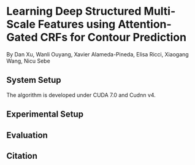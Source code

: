 # Learning Deep Structured Multi-Scale Features using Attention-Gated CRFs for Contour Prediction
By Dan Xu, Wanli Ouyang, Xavier Alameda-Pineda, Elisa Ricci, Xiaogang Wang, Nicu Sebe

## System Setup
The algorithm is developed under CUDA 7.0 and Cudnn v4.
## Experimental Setup
## Evaluation
## Citation
